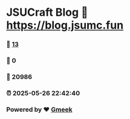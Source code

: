 # JSUCraft Blog :link: https://blog.jsumc.fun 
### :page_facing_up: [13](https://blog.jsumc.fun/tag.html) 
### :speech_balloon: 0 
### :hibiscus: 20986 
### :alarm_clock: 2025-05-26 22:42:40 
### Powered by :heart: [Gmeek](https://github.com/Meekdai/Gmeek)
